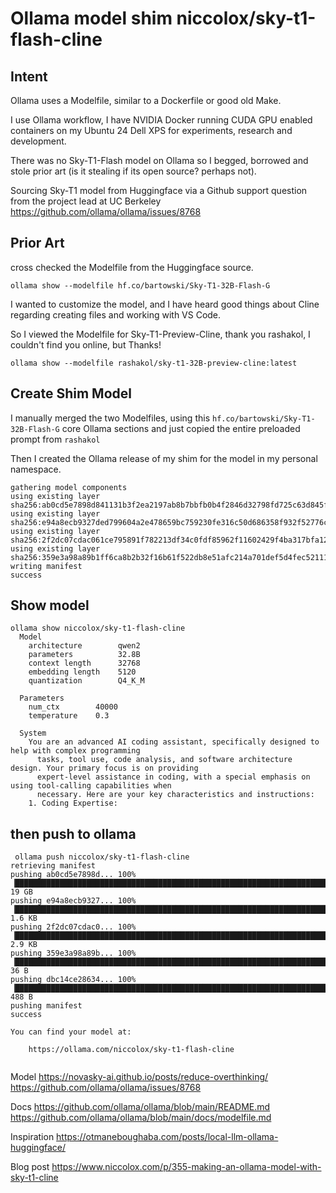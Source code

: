 # Ollama model shim niccolox/sky-t1-flash-cline

## Intent

Ollama uses a Modelfile, similar to a Dockerfile or good old Make. 

I use Ollama workflow, I have NVIDIA Docker running CUDA GPU enabled containers on my Ubuntu 24 Dell XPS for experiments, research and development. 

There was no Sky-T1-Flash model on Ollama so I begged, borrowed and stole prior art (is it stealing if its open source? perhaps not).

Sourcing Sky-T1 model from Huggingface via a Github support question from the project lead at UC Berkeley https://github.com/ollama/ollama/issues/8768

## Prior Art

cross checked the Modelfile from the Huggingface source. 

```ollama show --modelfile hf.co/bartowski/Sky-T1-32B-Flash-G```

I wanted to customize the model, and I have heard good things about Cline regarding creating files and working with VS Code. 

So I viewed the Modelfile for Sky-T1-Preview-Cline, thank you rashakol, I couldn't find you online, but Thanks! 

```ollama show --modelfile rashakol/sky-t1-32B-preview-cline:latest```

## Create Shim Model

I manually merged the two Modelfiles, using this ```hf.co/bartowski/Sky-T1-32B-Flash-G``` core Ollama sections and just copied the entire preloaded prompt from ```rashakol```

Then I created the Ollama release of my shim for the model in my personal namespace.

```ollama create niccolox/sky-t1-flash-cline -f Modelfile
gathering model components 
using existing layer sha256:ab0cd5e7898d841131b3f2ea2197ab8b7bbfb0b4f2846d32798fd725c63d845f 
using existing layer sha256:e94a8ecb9327ded799604a2e478659bc759230fe316c50d686358f932f52776c 
using existing layer sha256:2f2dc07cdac061ce795891f782213df34c0fdf85962f11602429f4ba317bfa12 
using existing layer sha256:359e3a98a89b1ff6ca8b2b32f16b61f522db8e51afc214a701def5d4fec52111 
writing manifest 
success 
```


## Show model

```
ollama show niccolox/sky-t1-flash-cline
  Model
    architecture        qwen2     
    parameters          32.8B     
    context length      32768     
    embedding length    5120      
    quantization        Q4_K_M    

  Parameters
    num_ctx        40000    
    temperature    0.3      

  System
    You are an advanced AI coding assistant, specifically designed to help with complex programming         
      tasks, tool use, code analysis, and software architecture design. Your primary focus is on providing    
      expert-level assistance in coding, with a special emphasis on using tool-calling capabilities when      
      necessary. Here are your key characteristics and instructions:                                          
    1. Coding Expertise:                                                                                    

```


## then push to ollama

```
 ollama push niccolox/sky-t1-flash-cline
retrieving manifest 
pushing ab0cd5e7898d... 100% ▕███████████████████████████████████████████████████████████████████████████████████▏  19 GB                         
pushing e94a8ecb9327... 100% ▕███████████████████████████████████████████████████████████████████████████████████▏ 1.6 KB                         
pushing 2f2dc07cdac0... 100% ▕███████████████████████████████████████████████████████████████████████████████████▏ 2.9 KB                         
pushing 359e3a98a89b... 100% ▕███████████████████████████████████████████████████████████████████████████████████▏   36 B                         
pushing dbc14ce28634... 100% ▕███████████████████████████████████████████████████████████████████████████████████▏  488 B                         
pushing manifest 
success 

You can find your model at:

	https://ollama.com/niccolox/sky-t1-flash-cline


```


Model 
https://novasky-ai.github.io/posts/reduce-overthinking/
https://github.com/ollama/ollama/issues/8768

Docs
https://github.com/ollama/ollama/blob/main/README.md
https://github.com/ollama/ollama/blob/main/docs/modelfile.md


Inspiration
https://otmaneboughaba.com/posts/local-llm-ollama-huggingface/

Blog post
https://www.niccolox.com/p/355-making-an-ollama-model-with-sky-t1-cline
